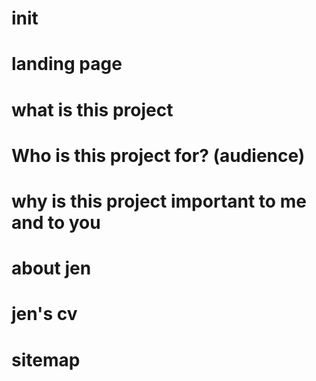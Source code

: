 # init

# landing page

# what is this project

# Who is this project for? (audience)

# why is this project important to me and to you

# about jen

# jen's cv

# sitemap

